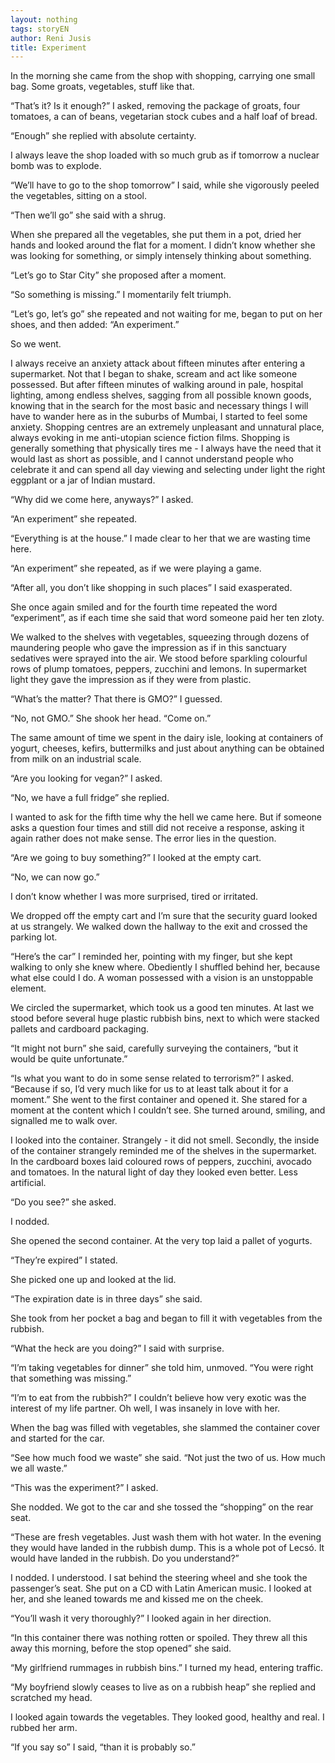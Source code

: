 ```yaml
---
layout: nothing
tags: storyEN
author: Reni Jusis
title: Experiment
---
```

In the morning she came from the shop with shopping, carrying one small bag. Some groats, vegetables, stuff like that.

“That’s it? Is it enough?” I asked, removing the package of groats, four tomatoes, a can of beans, vegetarian stock cubes and a half loaf of bread.

“Enough” she replied with absolute certainty.

I always leave the shop loaded with so much grub as if tomorrow a nuclear bomb was to explode.

“We’ll have to go to the shop tomorrow” I said, while she vigorously peeled the vegetables, sitting on a stool.

“Then we’ll go” she said with a shrug.

When she prepared all the vegetables, she put them in a pot, dried her hands and looked around the flat for a moment. I didn’t know whether she was looking for 
something, or simply intensely thinking about something.

“Let’s go to Star City” she proposed after a moment.

“So something is missing.” I momentarily felt triumph.

“Let’s go, let’s go” she repeated and not waiting for me, began to put on her shoes, and then added: “An experiment.”

So we went.

I always receive an anxiety attack about fifteen minutes after entering a supermarket. Not that I began to shake, scream and act like someone possessed. But after fifteen minutes of walking around in pale, hospital lighting, among endless shelves, sagging from all possible known goods, knowing that in the search for the most basic and necessary things I will have to wander here as in the suburbs of Mumbai, I started to feel some anxiety. Shopping centres are an extremely unpleasant and unnatural place, always evoking in me anti-utopian science fiction films. Shopping is generally something that physically tires me - I always have the need that it would last as short as possible, and I cannot understand people who celebrate it and can spend all day viewing and selecting under light the right eggplant or a jar of Indian mustard.

“Why did we come here, anyways?” I asked.

“An experiment” she repeated.

“Everything is at the house.” I made clear to her that we are wasting time here.

“An experiment” she repeated, as if we were playing a game.

“After all, you don’t like shopping in such places” I said exasperated.

She once again smiled and for the fourth time repeated the word “experiment”, as if each time she said that word someone paid her ten zloty.

We walked to the shelves with vegetables, squeezing through dozens of maundering people who gave the impression as if in this sanctuary sedatives were sprayed into the air. We stood before sparkling colourful rows of plump tomatoes, peppers, zucchini and lemons. In supermarket light they gave the impression as if they were from plastic.

“What’s the matter? That there is GMO?” I guessed.

“No, not GMO.” She shook her head. “Come on.”

The same amount of time we spent in the dairy isle, looking at containers of yogurt, cheeses, kefirs, buttermilks and just about anything can be obtained from milk on an industrial scale.

“Are you looking for vegan?” I asked.

“No, we have a full fridge” she replied.

I wanted to ask for the fifth time why the hell we came here. But if someone asks a question four times and still did not receive a response, asking it again rather does not make sense. The error lies in the question.

“Are we going to buy something?” I looked at the empty cart.

“No, we can now go.”

I don’t know whether I was more surprised, tired or irritated.

We dropped off the empty cart and I’m sure that the security guard looked at us strangely. We walked down the hallway to the exit and crossed the parking lot.

“Here’s the car” I reminded her, pointing with my finger, but she kept walking to only she knew where. Obediently I shuffled behind her, because what else could I do. A woman possessed with a vision is an unstoppable element.

We circled the supermarket, which took us a good ten minutes. At last we stood before several huge plastic rubbish bins, next to which were stacked pallets and cardboard packaging.

“It might not burn” she said, carefully surveying the containers, “but it would be quite unfortunate.”

“Is what you want to do in some sense related to terrorism?” I asked. “Because if so, I’d very much like for us to at least talk about it for a moment.”
She went to the first container and opened it. She stared for a moment at the content which I couldn’t see. She turned around, smiling, and signalled me to walk over.

I looked into the container. Strangely - it did not smell. Secondly, the inside of the container strangely reminded me of the shelves in the supermarket. In the cardboard boxes laid coloured rows of peppers, zucchini, avocado and tomatoes. In the natural light of day they looked even better. Less artificial.

“Do you see?” she asked.

I nodded.

She opened the second container. At the very top laid a pallet of yogurts.

“They’re expired” I stated.

She picked one up and looked at the lid.

“The expiration date is in three days” she said.

She took from her pocket a bag and began to fill it with vegetables from the rubbish.

“What the heck are you doing?” I said with surprise.

“I’m taking vegetables for dinner” she told him, unmoved. “You were right that something was missing.”

“I’m to eat from the rubbish?” I couldn’t believe how very exotic was the interest of my life partner. Oh well, I was insanely in love with her.

When the bag was filled with vegetables, she slammed the container cover and started for the car.

“See how much food we waste” she said. “Not just the two of us. How much we all 
waste.”

“This was the experiment?” I asked.

She nodded. We got to the car and she tossed the “shopping” on the rear seat.

“These are fresh vegetables. Just wash them with hot water. In the evening they would have landed in the rubbish dump. This is a whole pot of Lecsó. It would have landed in the rubbish. Do you understand?”

I nodded. I understood. I sat behind the steering wheel and she took the passenger’s seat. She put on a CD with Latin American music. I looked at her, and she leaned towards me and kissed me on the cheek.

“You’ll wash it very thoroughly?” I looked again in her direction.

“In this container there was nothing rotten or spoiled. They threw all this away this morning, before the stop opened” she said.

“My girlfriend rummages in rubbish bins.” I turned my head, entering traffic.

“My boyfriend slowly ceases to live as on a rubbish heap” she replied and scratched my head.

I looked again towards the vegetables. They looked good, healthy and real. I rubbed her arm.

“If you say so” I said, “than it is probably so.”

